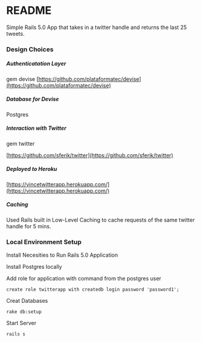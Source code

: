 # README

Simple Rails 5.0 App that takes in a twitter handle and returns the last 25 tweets. 

### Design Choices
##### Authenticatation Layer

gem devise
[https://github.com/plataformatec/devise](https://github.com/plataformatec/devise)

##### Database for Devise 

Postgres 


##### Interaction with Twitter

gem twitter 

[https://github.com/sferik/twitter](https://github.com/sferik/twitter)


##### Deployed to Heroku

[https://vincetwitterapp.herokuapp.com/](https://vincetwitterapp.herokuapp.com/)

##### Caching

Used Rails built in Low-Level Caching to cache requests of the same twitter handle for 5 mins. 



### Local Environment Setup

Install Necesities to Run Rails 5.0 Application

Install Postgres locally 

Add role for application with command from the postgres user
	
	create role twitterapp with createdb login password 'password1';



Creat Databases 
	
	rake db:setup

Start Server
	
	rails s 
